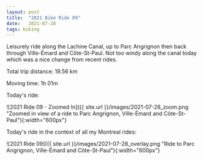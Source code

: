 ```yaml
---
layout: post
title:  "2021 Bike Ride 09"
date:   2021-07-28
tags: biking
---
```


Leisurely ride along the Lachine Canal, up to Parc Angrignon then back through Ville-Émard and Côte-St-Paul. Not too windy along the canal today which was a nice change from recent rides.

Total trip distance: 19.56 km

Moving time: 1h 01m

Today's ride:

![2021 Ride 09 - Zoomed In]({{ site.url }}/images/2021-07-28_zoom.png "Zoomed in view of a ride to Parc Angrignon, Ville-Émard and Côte-St-Paul"){:width="600px"}

Today's ride in the context of all my Montreal rides:

![2021 Ride 09]({{ site.url }}/images/2021-07-28_overlay.png "Ride to Parc Angrignon, Ville-Émard and Côte-St-Paul"){:width="600px"}
